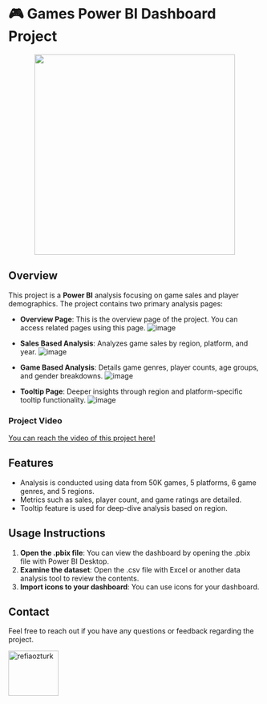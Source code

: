 # 🎮 Games Power BI Dashboard Project

<p align="center">
<img src="https://github.com/user-attachments/assets/3c414031-9e3e-41ff-adb9-b2ca66895fbe" width="400" height="400"/>
</p>

## Overview

This project is a **Power BI** analysis focusing on game sales and player demographics. The project contains two primary analysis pages:

- **Overview Page**: This is the overview page of the project. You can access related pages using this page.
![image](https://github.com/user-attachments/assets/ab38bd14-00e3-498f-ba3c-ffca32bdc212)

- **Sales Based Analysis**: Analyzes game sales by region, platform, and year.
![image](https://github.com/user-attachments/assets/4f876a2a-6b09-40f0-82b7-b604ded70b64)

- **Game Based Analysis**: Details game genres, player counts, age groups, and gender breakdowns.
![image](https://github.com/user-attachments/assets/7413c848-e751-4d06-9741-54c71271e376)

- **Tooltip Page**: Deeper insights through region and platform-specific tooltip functionality.
![image](https://github.com/user-attachments/assets/abba8bd9-7645-461c-a727-02a34c650644)

### Project Video
[You can reach the video of this project here!](https://www.linkedin.com/posts/refiaozturk_powerbi-dataanalysis-gamesales-activity-7249431870738751489-46xv?utm_source=share&utm_medium=member_desktop)

## Features
- Analysis is conducted using data from 50K games, 5 platforms, 6 game genres, and 5 regions.
- Metrics such as sales, player count, and game ratings are detailed.
- Tooltip feature is used for deep-dive analysis based on region.

## Usage Instructions

1. **Open the .pbix file**: You can view the dashboard by opening the .pbix file with Power BI Desktop.
2. **Examine the dataset**: Open the .csv file with Excel or another data analysis tool to review the contents.
3. **Import icons to your dashboard**: You can use icons for your dashboard.

## Contact

Feel free to reach out if you have any questions or feedback regarding the project.
<p align="left">
<a href="https://linkedin.com/in/refiaozturk" target="blank"><img align="center" src="https://upload.wikimedia.org/wikipedia/commons/a/aa/LinkedIn_2021.svg" alt="refiaozturk" height="90" width="100" /></a>
</p>

